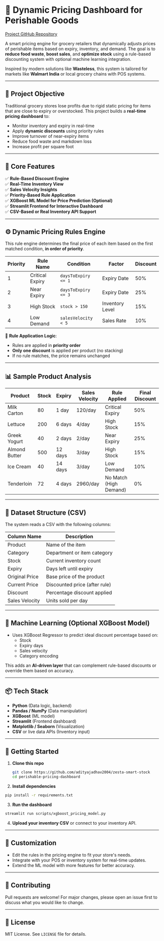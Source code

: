 # 🛒 Dynamic Pricing Dashboard for Perishable Goods

[Project GitHub Repository](https://github.com/adityajadhav2004/zesta-smart-stock)

A smart pricing engine for grocery retailers that dynamically adjusts prices of perishable items based on expiry, inventory, and demand. The goal is to **reduce food waste**, **boost sales**, and **optimize stock** using a rule-based discounting system with optional machine learning integration.

Inspired by modern solutions like **Wasteless**, this system is tailored for markets like **Walmart India** or local grocery chains with POS systems.

---

## 📌 Project Objective

Traditional grocery stores lose profits due to rigid static pricing for items that are close to expiry or overstocked. This project builds a **real-time pricing dashboard** to:

- Monitor inventory and expiry in real-time
- Apply **dynamic discounts** using priority rules
- Improve turnover of near-expiry items
- Reduce food waste and markdown loss
- Increase profit per square foot

---

## 🧠 Core Features

✅ **Rule-Based Discount Engine**  
✅ **Real-Time Inventory View**  
✅ **Sales Velocity Insights**  
✅ **Priority-Based Rule Application**  
✅ **XGBoost ML Model for Price Prediction (Optional)**  
✅ **Streamlit Frontend for Interactive Dashboard**  
✅ **CSV-Based or Real Inventory API Support**

---

## ⚙️ Dynamic Pricing Rules Engine

This rule engine determines the final price of each item based on the first matched condition, **in order of priority**.

| Priority | Rule Name        | Condition                | Factor             | Discount |
|----------|------------------|--------------------------|---------------------|----------|
| 1        | Critical Expiry   | `daysToExpiry <= 1`      | Expiry Date         | 50%      |
| 2        | Near Expiry       | `daysToExpiry <= 3`      | Expiry Date         | 25%      |
| 3        | High Stock        | `stock > 150`            | Inventory Level     | 15%      |
| 4        | Low Demand        | `salesVelocity < 5`      | Sales Rate          | 10%      |

📌 **Rule Application Logic**:

- Rules are applied in **priority order**
- **Only one discount** is applied per product (no stacking)
- If no rule matches, the price remains unchanged

---

## 📊 Sample Product Analysis

| Product         | Stock | Expiry | Sales Velocity | Rule Applied      | Final Discount |
|-----------------|--------|--------|----------------|-------------------|----------------|
| Milk Carton     | 80     | 1 day  | 120/day        | Critical Expiry    | 50%            |
| Lettuce         | 200    | 6 days | 4/day          | High Stock         | 15%            |
| Greek Yogurt    | 40     | 2 days | 2/day          | Near Expiry        | 25%            |
| Almond Butter   | 500    | 12 days| 3/day          | High Stock         | 15%            |
| Ice Cream       | 40     | 14 days| 3/day          | Low Demand         | 10%            |
| Tenderloin      | 72     | 4 days | 2960/day       | No Match (High Demand) | 0%         |

---

## 🧮 Dataset Structure (CSV)

The system reads a CSV with the following columns:

| Column Name      | Description                          |
|------------------|--------------------------------------|
| Product          | Name of the item                     |
| Category         | Department or item category          |
| Stock            | Current inventory count              |
| Expiry           | Days left until expiry               |
| Original Price   | Base price of the product            |
| Current Price    | Discounted price (after rule)        |
| Discount         | Percentage discount applied          |
| Sales Velocity   | Units sold per day                   |

---

## 🤖 Machine Learning (Optional XGBoost Model)

- Uses XGBoost Regressor to predict ideal discount percentage based on:
  - Stock
  - Expiry days
  - Sales velocity
  - Category encoding

This adds an **AI-driven layer** that can complement rule-based discounts or override them based on accuracy.

---

## 📦 Tech Stack

- **Python** (Data logic, backend)
- **Pandas / NumPy** (Data manipulation)
- **XGBoost** (ML model)
- **Streamlit** (Frontend dashboard)
- **Matplotlib / Seaborn** (Visualization)
- **CSV** or live data APIs (Inventory input)

---


## 🚀 Getting Started

1. **Clone this repo**

    ```bash
    git clone https://github.com/adityajadhav2004/zesta-smart-stock
    cd perishable-pricing-dashboard
    ```

2. **Install dependencies**

```bash
pip install -r requirements.txt
```

3. **Run the dashboard**

```bash
streamlit run scripts/xgboost_pricing_model.py
```

4. **Upload your inventory CSV** or connect to your inventory API.

---

## 📝 Customization

- Edit the rules in the pricing engine to fit your store's needs.
- Integrate with your POS or inventory system for real-time updates.
- Extend the ML model with more features for better accuracy.

---

## 🤝 Contributing

Pull requests are welcome! For major changes, please open an issue first to discuss what you would like to change.

---

## 📄 License

MIT License. See `LICENSE` file for details.
